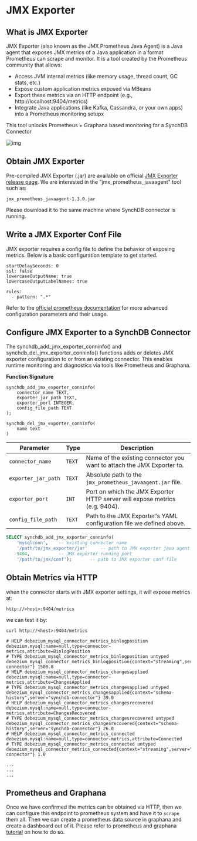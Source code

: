 # JMX Exporter

## What is JMX Exporter

JMX Exporter (also known as the JMX Prometheus Java Agent) is a Java agent that exposes JMX metrics of a Java application in a format Prometheus can scrape and monitor. It is a tool created by the Prometheus community that allows:

* Access JVM internal metrics (like memory usage, thread count, GC stats, etc.)
* Expose custom application metrics exposed via MBeans
* Export these metrics via an HTTP endpoint (e.g., http://localhost:9404/metrics)
* Integrate Java applications (like Kafka, Cassandra, or your own apps) into a Prometheus monitoring setupx

This tool unlocks Prometheus + Graphana based monitoring for a SynchDB Connector

![img](/images/prom.png)

## Obtain JMX Exporter

Pre-compiled JMX Exporter (.jar) are available on official [JMX Exporter release page](https://github.com/prometheus/jmx_exporter/releases). We are interested in the "jmx_prometheus_javaagent" tool such as:

```
jmx_prometheus_javaagent-1.3.0.jar

```

Please download it to the same machine where SynchDB connector is running.

## Write a JMX Exporter Conf File

JMX exporter requires a config file to define the behavior of exposing metrics. Below is a basic configuration template to get started.

```
startDelaySeconds: 0
ssl: false
lowercaseOutputName: true
lowercaseOutputLabelNames: true

rules:
  - pattern: ".*"

```

Refer to the [official prometheus documentation](https://prometheus.github.io/jmx_exporter/1.3.0/http-mode/rules/) for more advanced configuration parameters and their usage.

## Configure JMX Exporter to a SynchDB Connector

The synchdb_add_jmx_exporter_conninfo() and synchdb_del_jmx_exporter_conninfo() functions adds or deletes JMX exporter configuration to or from an existing connector. This enables runtime monitoring and diagnostics via tools like Prometheus and Graphana.

**Function Signature**

```
synchdb_add_jmx_exporter_conninfo(
    connector_name TEXT,
    exporter_jar_path TEXT,
    exporter_port INTEGER,
    config_file_path TEXT
);

synchdb_del_jmx_exporter_conninfo(
    name text
)

```

| Parameter           | Type   | Description                                                                 |
| ------------------- | ------ | --------------------------------------------------------------------------- |
| `connector_name`    | `TEXT` | Name of the existing connector you want to attach the JMX Exporter to.      |
| `exporter_jar_path` | `TEXT` | Absolute path to the `jmx_prometheus_javaagent.jar` file.                   |
| `exporter_port`     | `INT`  | Port on which the JMX Exporter HTTP server will expose metrics (e.g. 9404). |
| `config_file_path`  | `TEXT` | Path to the JMX Exporter's YAML configuration file we defined above.        |


```sql
SELECT synchdb_add_jmx_exporter_conninfo(
	'mysqlconn',	-- existing connector name
	'/path/to/jmx_exporter/jar'		-- path to JMX exporter java agent jar
	9404,			-- JMX exporter running port
	'/path/to/jmx/conf');		-- path to JMX exporter conf file

```

## Obtain Metrics via HTTP

when the connector starts with JMX exporter settings, it will expose metrics at:

```
http://<host>:9404/metrics
```

we can test it by:

```
curl http://<host>:9404/metrics

# HELP debezium_mysql_connector_metrics_binlogposition debezium.mysql:name=null,type=connector-metrics,attribute=BinlogPosition
# TYPE debezium_mysql_connector_metrics_binlogposition untyped
debezium_mysql_connector_metrics_binlogposition{context="streaming",server="synchdb-connector"} 1500.0
# HELP debezium_mysql_connector_metrics_changesapplied debezium.mysql:name=null,type=connector-metrics,attribute=ChangesApplied
# TYPE debezium_mysql_connector_metrics_changesapplied untyped
debezium_mysql_connector_metrics_changesapplied{context="schema-history",server="synchdb-connector"} 39.0
# HELP debezium_mysql_connector_metrics_changesrecovered debezium.mysql:name=null,type=connector-metrics,attribute=ChangesRecovered
# TYPE debezium_mysql_connector_metrics_changesrecovered untyped
debezium_mysql_connector_metrics_changesrecovered{context="schema-history",server="synchdb-connector"} 26.0
# HELP debezium_mysql_connector_metrics_connected debezium.mysql:name=null,type=connector-metrics,attribute=Connected
# TYPE debezium_mysql_connector_metrics_connected untyped
debezium_mysql_connector_metrics_connected{context="streaming",server="synchdb-connector"} 1.0

...
...
...
```

## Prometheus and Graphana

Once we have confirmed the metrics can be obtained via HTTP, then we can configure this endpoint to prometheus system and have it to `scrape` them all. Then we can create a prometheus data source in graphana and create a dashboard out of it. Please refer to prometheus and graphana [tutorial](https://grafana.com/docs/grafana/latest/getting-started/get-started-grafana-prometheus/) on how to do so.